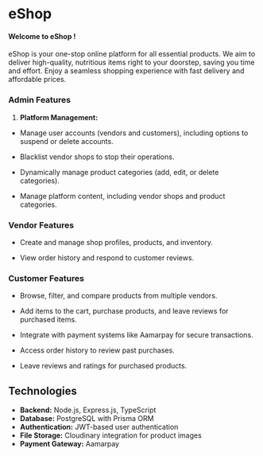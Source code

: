 # eShop

#### Welcome to eShop !
eShop is your one-stop online platform for all essential products. We aim to deliver high-quality, nutritious items right to your doorstep, saving you time and effort. Enjoy a seamless shopping experience with fast delivery and affordable prices.



### Admin Features

1. **Platform Management:**

- Manage user accounts (vendors and customers), including options to suspend or delete accounts.

- Blacklist vendor shops to stop their operations.

- Dynamically manage product categories (add, edit, or delete categories).

- Manage platform content, including vendor shops and product categories.

### Vendor Features


- Create and manage shop profiles, products, and inventory.

- View order history and respond to customer reviews.


### Customer Features

- Browse, filter, and compare products from multiple vendors.

- Add items to the cart, purchase products, and leave reviews for purchased items.

- Integrate with payment systems like Aamarpay for secure transactions.

- Access order history to review past purchases.

- Leave reviews and ratings for purchased products.

## Technologies

- **Backend:** Node.js, Express.js, TypeScript
- **Database:** PostgreSQL with Prisma ORM
- **Authentication:** JWT-based user authentication
- **File Storage:** Cloudinary integration for product images
- **Payment Gateway:** Aamarpay

